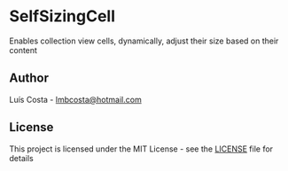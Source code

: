 # SelfSizingCell

Enables collection view cells, dynamically, adjust their size based on their content

## Author
Luís Costa - lmbcosta@hotmail.com<br/>

## License
This project is licensed under the MIT License - see the [LICENSE]() file for details

